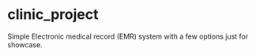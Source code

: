 # clinic_project
Simple Electronic medical record (EMR) system with a few options just for showcase.
